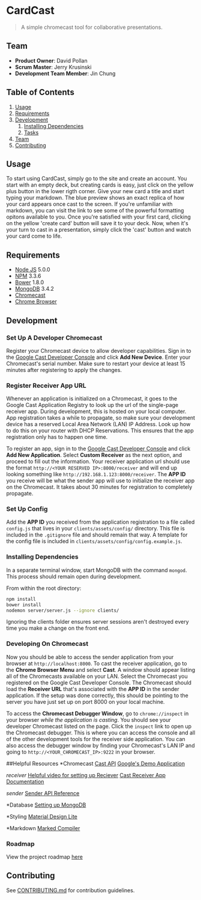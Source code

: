 # CardCast

> A simple chromecast tool for collaborative presentations.

## Team

  - __Product Owner__: David Pollan
  - __Scrum Master__: Jerry Krusinski
  - __Development Team Member__: Jin Chung

## Table of Contents

1. [Usage](#Usage)
1. [Requirements](#requirements)
1. [Development](#development)
    1. [Installing Dependencies](#installing-dependencies)
    1. [Tasks](#tasks)
1. [Team](#team)
1. [Contributing](#contributing)

## Usage

To start using CardCast, simply go to the site and create an account. You start with an empty deck, but creating cards is easy, just click on the yellow plus button in the lower rigth corner. Give your new card a title and start typing your markdown. The blue preview shows an exact replica of how your card appears once cast to the screen. If you're unfamiliar with markdown, you can visit the link to see some of the powerful formatting opitons available to you. Once you're satisfied with your first card, clicking on the yellow 'create card' button will save it to your deck. Now, when it's your turn to cast in a presentation, simply click the 'cast' button and watch your card come to life.

## Requirements

- [Node JS](http://nodejs.org) 5.0.0
- [NPM](http://npmjs.com) 3.3.6
- [Bower](http://bower.io) 1.8.0
- [MongoDB](http://mongodb.com) 3.4.2
- [Chromecast](https://www.google.com/intl/en_us/chromecast/)
- [Chrome Browser](https://www.google.com/chrome/)

## Development

### Set Up A Developer Chromecast

Register your Chromecast device to allow developer capabilities. Sign in to the [Google Cast Developer Console](https://cast.google.com/publish/#/overview) and click __Add New Device__. Enter your Chromecast's serial number. Make sure to restart your device at least 15 minutes after registering to apply the changes.

### Register Receiver App URL

Whenever an application is initialized on a Chromecast, it goes to the Google Cast Application Registry to look up the url of the single-page receiver app. During development, this is hosted on your local computer. App registration takes a while to propagate, so make sure your development device has a reserved Local Area Network (LAN) IP Address. Look up how to do this on your router with DHCP Reservations. This ensures that the app registration only has to happen one time.

To register an app, sign in to the [Google Cast Developer Console](https://cast.google.com/publish/#/overview) and click __Add New Application__. Select __Custom Receiver__ as the next option, and proceed to fill out the information. Your receiver application url should use the format `http://<YOUR RESERVED IP>:8000/receiver` and will end up looking something like `http://192.168.1.123:8000/receiver`. The __APP ID__ you receive will be what the sender app will use to initialize the receiver app on the Chromecast. It takes about 30 minutes for registration to completely propagate.

### Set Up Config

Add the __APP ID__ you received from the application registration to a file called `config.js` that lives in your `clients/assets/config/` directory. This file is included in the `.gitignore` file and should remain that way. A template for the config file is included in `clients/assets/config/config.example.js`.

### Installing Dependencies

In a separate terminal window, start MongoDB with the command `mongod`. This process should remain open during development.

From within the root directory:

```sh
npm install
bower install
nodemon server/server.js --ignore clients/
```

Ignoring the clients folder ensures server sessions aren't destroyed every time you make a change on the front end.

### Developing On Chromecast

Now you should be able to access the sender application from your browser at `http://localhost:8000`. To cast the receiver application, go to the __Chrome Browser Menu__ and select __Cast__. A window should appear listing all of the Chromecasts available on your LAN. Select the Chromecast you registered on the Google Cast Developer Console. The Chromecast should load the __Receiver URL__ that's associated with the __APP ID__ in the sender application. If the setup was done correctly, this should be pointing to the server you have just set up on port 8000 on your local machine.

To access the __Chromecast Debugger Window__, go to `chrome://inspect` in your browser _while the application is casting_. You should see your developer Chromecast listed on the page. Click the `inspect` link to open up the Chromecast debugger. This is where you can access the console and all of the other development tools for the receiver side application. You can also access the debugger window by finding your Chromecast's LAN IP and going to `http://<YOUR_CHROMECAST_IP>:9222` in your browser. 

##Helpful Resources
*Chromecast
[Cast API](https://developers.google.com/cast/docs/developers)
[Google's Demo Application](https://github.com/googlecast/CastHelloText-chrome)

_receiver_
[Helpful video for setting up Reciever](https://www.youtube.com/watch?v=clhnfUMuhN8)
[Cast Receiver App Documentation](https://developers.google.com/cast/docs/custom_receiver)

_sender_
[Sender API Reference](https://developers.google.com/cast/docs/reference/chrome/)

*Database
[Setting up MongoDB](https://treehouse.github.io/installation-guides/mac/mongo-mac.html)

*Styling
[Material Design Lite](https://getmdl.io/)

*Markdown 
[Marked Compiler](https://www.npmjs.com/package/marked)



### Roadmap

View the project roadmap [here](https://github.com/pegatech/cardcast/issues)


## Contributing

See [CONTRIBUTING.md](CONTRIBUTING.md) for contribution guidelines.
